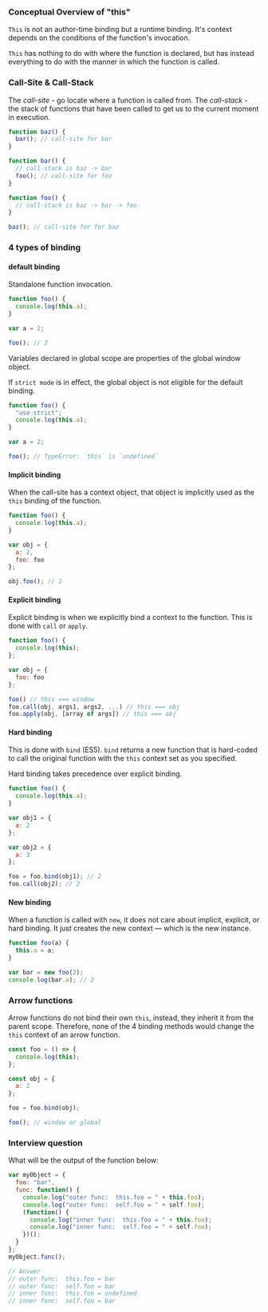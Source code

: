 ### Conceptual Overview of "this"

`This` is not an author-time binding but a runtime binding. It's context depends on the conditions of the function's invocation.

`This` has nothing to do with where the function is declared, but has instead everything to do with the manner in which the function is called.

### Call-Site & Call-Stack

The _call-site_ - go locate where a function is called from.
The _call-stack_ - the stack of functions that have been called to get us to the current moment in execution.

```javascript
function baz() {
  bar(); // call-site for bar
}

function bar() {
  // call-stack is baz -> bar
  foo(); // call-site for foo
}

function foo() {
  // call-stack is baz -> bar -> foo
}

baz(); // call-site for for baz
```

### 4 types of binding

#### default binding

Standalone function invocation.

```javascript
function foo() {
  console.log(this.a);
}

var a = 2;

foo(); // 2
```

Variables declared in global scope are properties of the global window object.

If `strict mode` is in effect, the global object is not eligible for the default binding.

```javascript
function foo() {
  "use strict";
  console.log(this.a);
}

var a = 2;

foo(); // TypeError: `this` is `undefined`
```

#### Implicit binding

When the call-site has a context object, that object is implicitly used as the `this` binding of the function.

```javascript
function foo() {
  console.log(this.a);
}

var obj = {
  a: 2,
  foo: foo
};

obj.foo(); // 2
```

#### Explicit binding

Explicit binding is when we explicitly bind a context to the function. This is done with `call` or `apply`.

```javascript
function foo() {
  console.log(this);
};

var obj = {
  foo: foo
};

foo() // this === window
foo.call(obj, args1, args2, ...) // this === obj
foo.apply(obj, [array of args]) // this === obj
```

#### Hard binding

This is done with `bind` (ES5). `bind` returns a new function that is hard-coded to call the original function with the `this` context set as you specified.

Hard binding takes precedence over explicit binding.

```javascript
function foo() {
  console.log(this.a);
}

var obj1 = {
  a: 2
};

var obj2 = {
  a: 3
};

foo = foo.bind(obj1); // 2
foo.call(obj2); // 2
```

#### New binding

When a function is called with `new`, it does not care about implicit, explicit, or hard binding. It just creates the new context — which is the new instance.

```javascript
function foo(a) {
  this.a = a;
}

var bar = new foo(2);
console.log(bar.a); // 2
```

### Arrow functions

Arrow functions do not bind their own `this`, instead, they inherit it from the parent scope.
Therefore, none of the 4 binding methods would change the `this` context of an arrow function.

```javascript
const foo = () => {
  console.log(this);
};

const obj = {
  a: 2
};

foo = foo.bind(obj);

foo(); // window or global
```

### Interview question

What will be the output of the function below:

```javascript
var myObject = {
  foo: "bar",
  func: function() {
    console.log("outer func:  this.foo = " + this.foo);
    console.log("outer func:  self.foo = " + self.foo);
    (function() {
      console.log("inner func:  this.foo = " + this.foo);
      console.log("inner func:  self.foo = " + self.foo);
    })();
  }
};
myObject.func();

// Answer
// outer func:  this.foo = bar
// outer func:  self.foo = bar
// inner func:  this.foo = undefined
// inner func:  self.foo = bar
```
